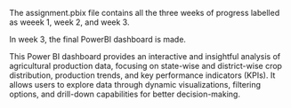The assignment.pbix file contains all the three weeks of progress labelled as weeek 1, week 2, and week 3.

In week 3, the final PowerBI dashboard is made.

This Power BI dashboard provides an interactive and insightful analysis of agricultural production data, focusing on state-wise and district-wise crop distribution, production trends, and key performance indicators (KPIs). It allows users to explore data through dynamic visualizations, filtering options, and drill-down capabilities for better decision-making.
